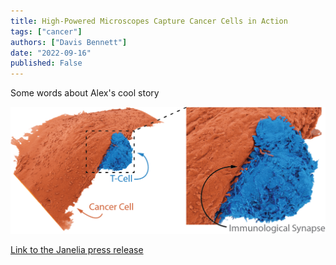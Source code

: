 ```yaml
---
title: High-Powered Microscopes Capture Cancer Cells in Action
tags: ["cancer"]
authors: ["Davis Bennett"]
date: "2022-09-16"
published: False
---
```

Some words about Alex's cool story

![T-Cell attacking a cancer cell](../assets/tcell.png)

[Link to the Janelia press release](https://www.janelia.org/news/high-powered-microscopes-capture-cancer-cells-in-action)
